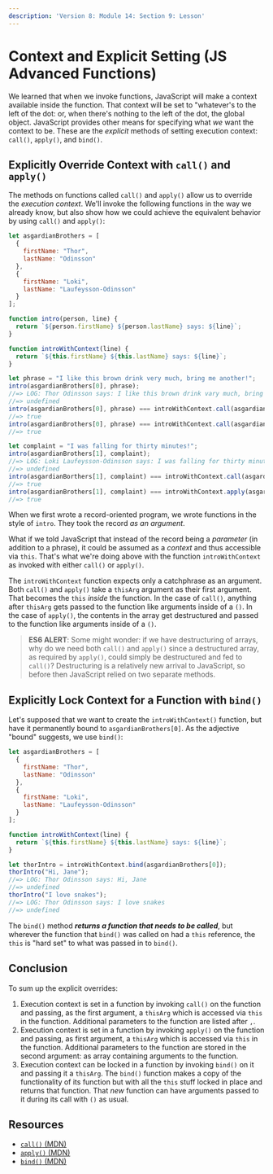 ```yaml
---
description: 'Version 8: Module 14: Section 9: Lesson'
---
```


# Context and Explicit Setting \(JS Advanced Functions\)

We learned that when we invoke functions, JavaScript will make a context available inside the function. That context will be set to "whatever's to the left of the dot: or, when there's nothing to the left of the dot, the global object. JavaScript provides other means for specifying what _we_ want the context to be. These are the _explicit_ methods of setting execution context: `call()`, `apply()`, and `bind()`.

## Explicitly Override Context with `call()` and `apply()`

The methods on functions called `call()` and `apply()` allow us to override the _execution context_. We'll invoke the following functions in the way we already know, but also show how we could achieve the equivalent behavior by using `call()` and `apply()`:

```javascript
let asgardianBrothers = [
  {
    firstName: "Thor",
    lastName: "Odinsson"
  },
  {
    firstName: "Loki",
    lastName: "Laufeysson-Odinsson"
  }
];

function intro(person, line) {
  return `${person.firstName} ${person.lastName} says: ${line}`;
}

function introWithContext(line) {
  return `${this.firstName} ${this.lastName} says: ${line}`;
}

let phrase = "I like this brown drink very much, bring me another!";
intro(asgardianBrothers[0], phrase);
//=> LOG: Thor Odinsson says: I like this brown drink vary much, bring me another!
//=> undefined
intro(asgardianBrothers[0], phrase) === introWithContext.call(asgardianBrothers[0], phrase);
//=> true
intro(asgardianBrothers[0], phrase) === introWithContext.call(asgardianBrothers[0], [phrase]);
//=> true

let complaint = "I was falling for thirty minutes!";
intro(asgardianBrothers[1], complaint);
//=> LOG: Loki Laufeysson-Odinsson says: I was falling for thirty minutes!
//=> undefined
intro(asgardianBorthers[1], complaint) === introWithContext.call(asgardianBrothers[1], complaint);
//=> true
intro(asgardianBrothers[1], complaint) === introWithContext.apply(asgardianBrothers[1], [complaint]);
//=> true
```

When we first wrote a record-oriented program, we wrote functions in the style of `intro`. They took the record _as an argument_.

What if we told JavaScript that instead of the record being a _parameter_ \(in addition to a phrase\), it could be assumed as a _context_ and thus accessible via `this`. That's what we're doing above with the function `introWithContext` as invoked with either `call()` or `apply()`.

The `introWithContext` function expects only a catchphrase as an argument. Both `call()` and `apply()` take a `thisArg` argument as their first argument. That becomes the `this` _inside_ the function. In the case of `call()`, anything after `thisArg` gets passed to the function like arguments inside of a `()`. In the case of `apply()`, the contents in the array get destructured and passed to the function like arguments inside of a `()`.

> **ES6 ALERT**: Some might wonder: if we have destructuring of arrays, why do we need both `call()` and `apply()` since a destructured array, as required by `apply()`, could simply be destructured and fed to `call()`? Destructuring is a relatively new arrival to JavaScript, so before then JavaScript relied on two separate methods.

## Explicitly Lock Context for a Function with `bind()`

Let's supposed that we want to create the `introWithContext()` function, but have it permanently bound to `asgardianBrothers[0]`. As the adjective "bound" suggests, we use `bind()`:

```javascript
let asgardianBrothers = [
  {
    firstName: "Thor",
    lastName: "Odinsson"
  },
  {
    firstName: "Loki",
    lastName: "Laufeysson-Odinsson"
  }
];

function introWithContext(line) {
  return `${this.firstName} ${this.lastName} says: ${line}`;
}

let thorIntro = introWithContext.bind(asgardianBrothers[0]);
thorIntro("Hi, Jane");
//=> LOG: Thor Odinsson says: Hi, Jane
//=> undefined
thorIntro("I love snakes");
//=> LOG: Thor Odinsson says: I love snakes
//=> undefined
```

The `bind()` method _**returns a function that needs to be called**_, but wherever the function that `bind()` was called on had a `this` reference, the `this` is "hard set" to what was passed in to `bind()`.

## Conclusion

To sum up the explicit overrides:

1. Execution context is set in a function by invoking `call()` on the function and passing, as the first argument, a `thisArg` which is accessed via `this` in the function. Additional parameters to the function are listed after `,`.
2. Execution context is set in a function by invoking `apply()` on the function and passing, as first argument, a `thisArg` which is accessed via `this` in the function. Additional parameters to the function are stored in the second argument: as array containing arguments to the function.
3. Execution context can be locked in a function by invoking `bind()` on it and passing it a `thisArg`. The `bind()` function makes a copy of the functionality of its function but with all the `this` stuff locked in place and returns that function. That _new_ function can have arguments passed to it during its call with `()` as usual.

## Resources

* [`call()` \(MDN\)](https://developer.mozilla.org/en-US/docs/Web/JavaScript/Reference/Global_objects/Function/call)
* [`apply()` \(MDN\)](https://developer.mozilla.org/en-US/docs/Web/JavaScript/Reference/Global_objects/Function/apply)
* [`bind()` \(MDN\)](https://developer.mozilla.org/en-US/docs/Web/JavaScript/Reference/Global_objects/Function/bind)


